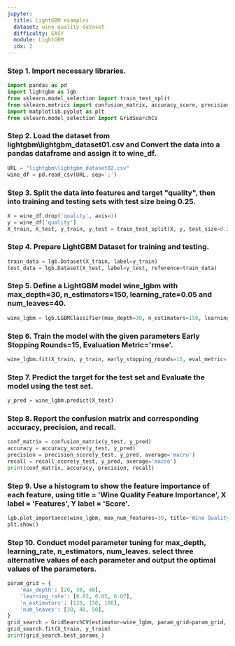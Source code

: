 ```yaml
---
jupyter:
  title: LightGBM examples
  dataset: wine quality dataset
  difficulty: EASY
  module: LightGBM
  idx: 2
---
```


### Step 1. Import necessary libraries.
```python
import pandas as pd
import lightgbm as lgb
from sklearn.model_selection import train_test_split
from sklearn.metrics import confusion_matrix, accuracy_score, precision_score, recall_score
import matplotlib.pyplot as plt
from sklearn.model_selection import GridSearchCV
```

### Step 2. Load the dataset from lightgbm\lightgbm_dataset01.csv and Convert the data into a pandas dataframe and assign it to wine_df.
```python
URL = "lightgbm\lightgbm_dataset02.csv"
wine_df = pd.read_csv(URL, sep=';')
```

### Step 3. Split the data into features and target "quality", then into training and testing sets with test size being 0.25.
```python
X = wine_df.drop('quality', axis=1)
y = wine_df['quality']
X_train, X_test, y_train, y_test = train_test_split(X, y, test_size=0.25, random_state=42)
```

### Step 4. Prepare LightGBM Dataset for training and testing.
```python
train_data = lgb.Dataset(X_train, label=y_train)
test_data = lgb.Dataset(X_test, label=y_test, reference=train_data)
```

### Step 5. Define a LightGBM model wine_lgbm with max_depth=30, n_estimators=150, learning_rate=0.05 and num_leaves=40.
```python
wine_lgbm = lgb.LGBMClassifier(max_depth=30, n_estimators=150, learning_rate=0.05, num_leaves=40)
```

### Step 6. Train the model with the given parameters Early Stopping Rounds=15, Evaluation Metric='rmse'.
```python
wine_lgbm.fit(X_train, y_train, early_stopping_rounds=15, eval_metric='rmse', eval_set=[(X_test, y_test)], verbose=True)
```

### Step 7. Predict the target for the test set and Evaluate the model using the test set.
```python
y_pred = wine_lgbm.predict(X_test)
```

### Step 8. Report the confusion matrix and corresponding accuracy, precision, and recall.
```python
conf_matrix = confusion_matrix(y_test, y_pred)
accuracy = accuracy_score(y_test, y_pred)
precision = precision_score(y_test, y_pred, average='macro')
recall = recall_score(y_test, y_pred, average='macro')
print(conf_matrix, accuracy, precision, recall)
```

### Step 9. Use a histogram to show the feature importance of each feature, using title = 'Wine Quality Feature Importance', X label = 'Features', Y label = 'Score'.
```python
lgb.plot_importance(wine_lgbm, max_num_features=30, title='Wine Quality Feature Importance', xlabel='Features', ylabel='Score')
plt.show()
```

### Step 10. Conduct model parameter tuning for max_depth, learning_rate, n_estimators, num_leaves. select three alternative values of each parameter and output the optimal values of the parameters.
```python
param_grid = {
    'max_depth': [20, 30, 40],
    'learning_rate': [0.03, 0.05, 0.07],
    'n_estimators': [120, 150, 180],
    'num_leaves': [30, 40, 50],
}
grid_search = GridSearchCV(estimator=wine_lgbm, param_grid=param_grid, scoring='accuracy', cv=3, verbose=1)
grid_search.fit(X_train, y_train)
print(grid_search.best_params_)
```
